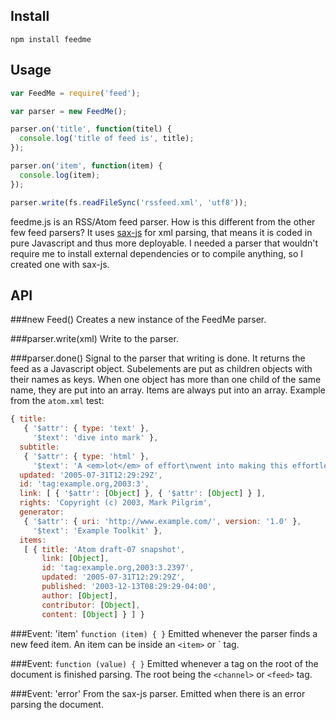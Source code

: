 Install
------------

    npm install feedme


Usage
------------------

```javascript
var FeedMe = require('feed');

var parser = new FeedMe();

parser.on('title', function(titel) {
  console.log('title of feed is', title);
});

parser.on('item', function(item) {
  console.log(item);
});

parser.write(fs.readFileSync('rssfeed.xml', 'utf8'));
```

feedme.js is an RSS/Atom feed parser. How is this different from the other few feed parsers? It uses [sax-js](https://github.com/isaacs/sax-js) for xml parsing, that means it is coded in pure Javascript and thus more deployable. I needed a parser that wouldn't require me to install external dependencies or to compile anything, so I created one with sax-js.


API
---
###new Feed()
Creates a new instance of the FeedMe parser.

###parser.write(xml)
Write to the parser.

###parser.done()
Signal to the parser that writing is done. It returns the feed as a Javascript object. Subelements are put as children objects with their names as keys. When one object has more than one child of the same name, they are put into an array. Items are always put into an array. Example from the `atom.xml` test:

```javascript
{ title: 
   { '$attr': { type: 'text' },
     '$text': 'dive into mark' },
  subtitle: 
   { '$attr': { type: 'html' },
     '$text': 'A <em>lot</em> of effort\nwent into making this effortless' },
  updated: '2005-07-31T12:29:29Z',
  id: 'tag:example.org,2003:3',
  link: [ { '$attr': [Object] }, { '$attr': [Object] } ],
  rights: 'Copyright (c) 2003, Mark Pilgrim',
  generator: 
   { '$attr': { uri: 'http://www.example.com/', version: '1.0' },
     '$text': 'Example Toolkit' },
  items: 
   [ { title: 'Atom draft-07 snapshot',
       link: [Object],
       id: 'tag:example.org,2003:3.2397',
       updated: '2005-07-31T12:29:29Z',
       published: '2003-12-13T08:29:29-04:00',
       author: [Object],
       contributor: [Object],
       content: [Object] } ] }
```


###Event: 'item'
`function (item) { }`
Emitted whenever the parser finds a new feed item. An item can be inside an `<item>` or <entry>` tag.

###Event: <tag>
`function (value) { }`
Emitted whenever a tag on the root of the document is finished parsing. The root being the `<channel>` or `<feed>` tag.

###Event: 'error'
From the sax-js parser. Emitted when there is an error parsing the document.
